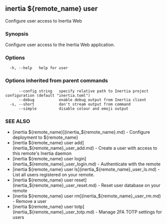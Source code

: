 ## inertia ${remote_name} user

Configure user access to Inertia Web

### Synopsis

Configure user access to the Inertia Web application.

### Options

```
  -h, --help   help for user
```

### Options inherited from parent commands

```
      --config string   specify relative path to Inertia project configuration (default "inertia.toml")
      --debug           enable debug output from Inertia client
  -s, --short           don't stream output from command
      --simple          disable colour and emoji output
```

### SEE ALSO

* [inertia ${remote_name}](inertia_${remote_name}.md)	 - Configure deployment to ${remote_name}
* [inertia ${remote_name} user add](inertia_${remote_name}_user_add.md)	 - Create a user with access to this remote's Inertia daemon
* [inertia ${remote_name} user login](inertia_${remote_name}_user_login.md)	 - Authenticate with the remote
* [inertia ${remote_name} user ls](inertia_${remote_name}_user_ls.md)	 - List all users registered on your remote.
* [inertia ${remote_name} user reset](inertia_${remote_name}_user_reset.md)	 - Reset user database on your remote
* [inertia ${remote_name} user rm](inertia_${remote_name}_user_rm.md)	 - Remove a user
* [inertia ${remote_name} user totp](inertia_${remote_name}_user_totp.md)	 - Manage 2FA TOTP settings for users

